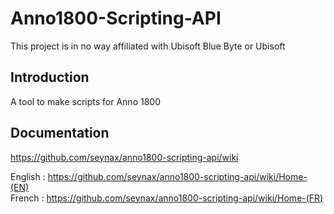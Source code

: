 # Anno1800-Scripting-API

This project is in no way affiliated with Ubisoft Blue Byte
or Ubisoft

## Introduction

A tool to make scripts for Anno 1800

## Documentation

https://github.com/seynax/anno1800-scripting-api/wiki<br>

English : https://github.com/seynax/anno1800-scripting-api/wiki/Home-(EN)<br>
French : https://github.com/seynax/anno1800-scripting-api/wiki/Home-(FR)
